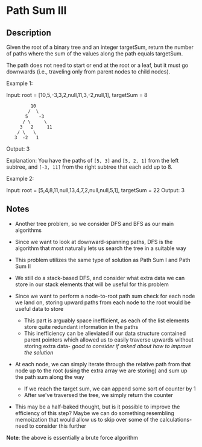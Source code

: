 # Path Sum III

## Description
Given the root of a binary tree and an integer targetSum, return the number of paths where the sum of the values along the path equals targetSum.

The path does not need to start or end at the root or a leaf, but it must go downwards (i.e., traveling only from parent nodes to child nodes).

 

Example 1:

Input: root = [10,5,-3,3,2,null,11,3,-2,null,1], targetSum = 8

```
         10
        /  \
       5    -3
      / \     \
     3   2     11
    / \   \     
   3  -2   1     

```

Output: 3

Explanation: You have the paths of `[5, 3]` and `[5, 2, 1]` from the left
subtree, and `[-3, 11]` from the right subtree that each add up to 8.


Example 2:

Input: root = [5,4,8,11,null,13,4,7,2,null,null,5,1], targetSum = 22
Output: 3


## Notes

* Another tree problem, so we consider DFS and BFS as our main algorithms
* Since we want to look at downward-spanning paths, DFS is the algorithm that
most naturally lets us search the tree in a suitable way

* This problem utilizes the same type of solution as Path Sum I and Path Sum II
* We still do a stack-based DFS, and consider what extra data we can store in
our stack elements that will be useful for this problem
* Since we want to perform a node-to-root path sum check for each node we 
land on, storing upward paths from each node to the root would be useful data
to store
  * This part is arguably space inefficient, as each of the list elements store
  quite redundant information in the paths
  * This inefficiency can be alleviated if our data structure contained parent 
  pointers which allowed us to easily traverse upwards without storing extra 
  data- _good to consider if asked about how to improve the solution_ 

* At each node, we can simply iterate through the relative path from that node
up to the root (using the extra array we are storing) and sum up the path sum
along the way
  * If we reach the target sum, we can append some sort of counter by 1
  * After we've traversed the tree, we simply return the counter
* This may be a half-baked thought, but is it possible to improve the efficiency
of this step? Maybe we can do something resembling memoization that would allow
us to skip over some of the calculations- need to consider this further

**Note**: the above is essentially a brute force algorithm